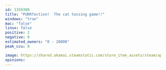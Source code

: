 ```yaml
---
id: 1350300
title: "PURRfection!  The cat tossing game!!"
windows: "true"
mac: "false"
linux: false
positive: 2
negative: 0
estimated_owners: "0 - 20000"
peak_ccu: 0

image: https://shared.akamai.steamstatic.com/store_item_assets/steam/apps/1350300/header.jpg?t=1598473770
opinions:
---
```

